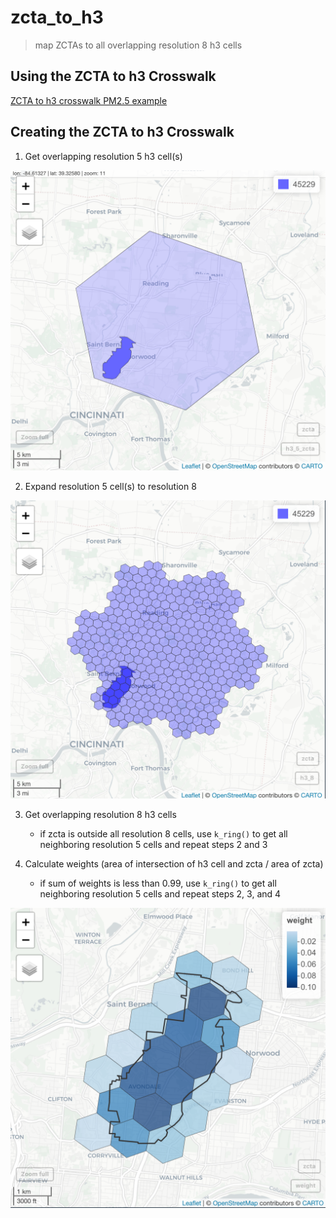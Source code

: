 # zcta_to_h3

> map ZCTAs to all overlapping resolution 8 h3 cells

<!-- badges: start -->
<!-- badges: end -->

## Using the ZCTA to h3 Crosswalk

[ZCTA to h3 crosswalk PM2.5 example](https://geomarker.io/zcta_to_h3)

## Creating the ZCTA to h3 Crosswalk

1. Get overlapping resolution 5 h3 cell(s)

![](figs/45229_res_5.png)

2. Expand resolution 5 cell(s) to resolution 8

![](figs/45229_res_8.png)

3. Get overlapping resolution 8 h3 cells

    - if zcta is outside all resolution 8 cells, use `k_ring()` to get all neighboring resolution 5 cells and repeat steps 2 and 3

4. Calculate weights (area of intersection of h3 cell and zcta / area of zcta)

    - if sum of weights is less than 0.99, use `k_ring()` to get all neighboring resolution 5 cells and repeat steps 2, 3, and 4
    
![](figs/45229_weights.png)
    

